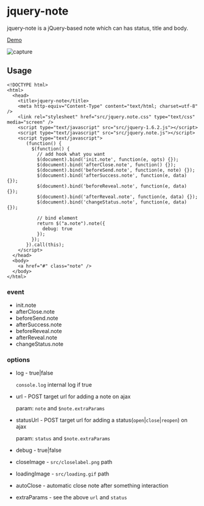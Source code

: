 jquery-note
===========

jquery-note is a jQuery-based note which can has status, title and
body.

[Demo](http://aanoaa.github.com/jquery-note)

![capture](https://github.com/downloads/aanoaa/jquery-note/note.png)


Usage
-----

    <!DOCTYPE html>
    <html>
      <head>
        <title>jquery-note</title>
        <meta http-equiv="Content-Type" content="text/html; charset=utf-8" />
        <link rel="stylesheet" href="src/jquery.note.css" type="text/css" media="screen" />
        <script type="text/javascript" src="src/jquery-1.6.2.js"></script>
        <script type="text/javascript" src="src/jquery.note.js"></script>
        <script type="text/javascript">
           (function() {
             $(function() {
               // add hook what you want
               $(document).bind('init.note', function(e, opts) {});
               $(document).bind('afterClose.note', function() {});
               $(document).bind('beforeSend.note', function(e, note) {});
               $(document).bind('afterSuccess.note', function(e, data) {});
               $(document).bind('beforeReveal.note', function(e, data) {});
               $(document).bind('afterReveal.note', function(e, data) {});
               $(document).bind('changeStatus.note', function(e, data) {});

               // bind element
               return $("a.note").note({
                 debug: true
               });
             });
           }).call(this);
        </script>
      </head>
      <body>
        <a href="#" class="note" />
      </body>
    </html>

### event

- init.note
- afterClose.note
- beforeSend.note
- afterSuccess.note
- beforeReveal.note
- afterReveal.note
- changeStatus.note

### options

- log - true|false

    `console.log` internal log if true

- url - POST target url for adding a note on ajax

    param: `note` and `$note.extraParams`

- statusUrl - POST target url for adding a status(`open`|`close`|`reopen`)
    on ajax

    param: `status` and `$note.extraParams`

- debug - true|false 
- closeImage - `src/closelabel.png` path
- loadingImage - `src/loading.gif` path
- autoClose - automatic close note after something interaction
- extraParams - see the above `url` and `status`
